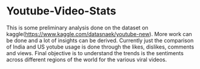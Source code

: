 # Youtube-Video-Stats
This is some preliminary analysis done on the dataset on kaggle(https://www.kaggle.com/datasnaek/youtube-new). More work can be done and a lot of insights can be derived. Currently just the comparison of India and US yotube usage is done through the likes, dislikes, comments and views. Final objective is to understand the trends is the sentiments across different regions of the world for the various viral videos. 
